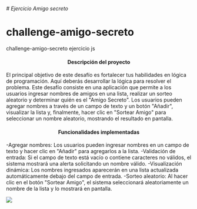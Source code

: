 <em> # Ejercicio Amigo secreto </em>

# challenge-amigo-secreto
challenge-amigo-secreto ejercicio js

<h4 align="center">
 Descripción del proyecto 
</h4>
El principal objetivo de este desafío es fortalecer tus habilidades en lógica de programación. 
Aquí deberás desarrollar la lógica para resolver el problema.
Este desafío consiste en una aplicación que permite a los usuarios ingresar nombres de amigos en una lista, 
realizar un sorteo aleatorio y determinar quién es el "Amigo Secreto". Los usuarios pueden agregar nombres 
a través de un campo de texto y un botón "Añadir", visualizar la lista y, finalmente, hacer clic en 
"Sortear Amigo" para seleccionar un nombre aleatorio, mostrando el resultado en pantalla.

<h4 align="center">
Funcionalidades implementadas
</h4>

-Agregar nombres: Los usuarios pueden ingresar nombres en un campo de texto y hacer clic en "Añadir" para agregarlos a la lista.
-Validación de entrada: Si el campo de texto está vacío o contiene caracteres no válidos, el sistema mostrará una alerta 
solicitando un nombre válido.
-Visualización dinámica: Los nombres ingresados aparecerán en una lista actualizada automáticamente debajo del campo de entrada.
-Sorteo aleatorio: Al hacer clic en el botón "Sortear Amigo", el sistema seleccionará aleatoriamente un nombre de la lista 
y lo mostrará en pantalla.

<p align="left">
   <img src="https://img.shields.io/badge/STATUS-Finalizado-green">
</p>
